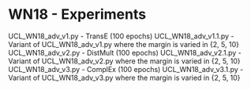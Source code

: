 # WN18 - Experiments

UCL_WN18_adv_v1.py - TransE (100 epochs)
UCL_WN18_adv_v1.1.py - Variant of UCL_WN18_adv_v1.py where the margin is varied in {2, 5, 10}
UCL_WN18_adv_v2.py - DistMult (100 epochs)
UCL_WN18_adv_v2.1.py - Variant of UCL_WN18_adv_v2.py where the margin is varied in {2, 5, 10}
UCL_WN18_adv_v3.py - ComplEx (100 epochs)
UCL_WN18_adv_v3.1.py - Variant of UCL_WN18_adv_v3.py where the margin is varied in {2, 5, 10}
